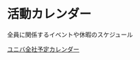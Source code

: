 # 活動カレンダー

全員に関係するイベントや休暇のスケジュール

[ユニバ全社予定カレンダー](https://calendar.google.com/calendar/b/2?cid=dW5pYmEuanBfMDJuMmNzZ2lqMmwwbXJmMDJoNXFjb243MmdAZ3JvdXAuY2FsZW5kYXIuZ29vZ2xlLmNvbQ)
